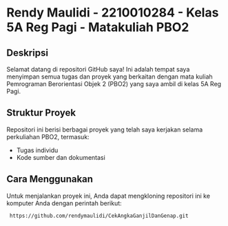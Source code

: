 # Rendy Maulidi - 2210010284 - Kelas 5A Reg Pagi - Matakuliah PBO2

## Deskripsi
Selamat datang di repositori GitHub saya! Ini adalah tempat saya menyimpan semua tugas dan proyek yang berkaitan dengan mata kuliah Pemrograman Berorientasi Objek 2 (PBO2) yang saya ambil di kelas 5A Reg Pagi.

## Struktur Proyek
Repositori ini berisi berbagai proyek yang telah saya kerjakan selama perkuliahan PBO2, termasuk:
- Tugas individu
- Kode sumber dan dokumentasi

## Cara Menggunakan
Untuk menjalankan proyek ini, Anda dapat mengkloning repositori ini ke komputer Anda dengan perintah berikut:

```bash
 https://github.com/rendymaulidi/CekAngkaGanjilDanGenap.git

